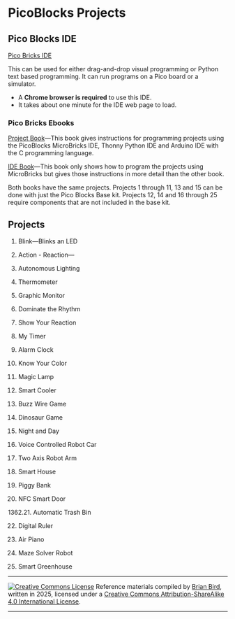 # PicoBlocks Projects



## Pico Blocks IDE
[Pico Bricks IDE](https://ide.picobricks.com/verticalblocks.html)

This can be used for either drag-and-drop visual programming or Python text based programming. It can run programs on a Pico board or a simulator.

- A **Chrome browser is required** to use this IDE.
- It takes about one minute for  the IDE web page to load.

### Pico Bricks Ebooks

[Project Book](../Books/project_book_v2_compressed.pdf)&mdash;This book gives instructions for programming projects using the PicoBlocks MicroBricks IDE, Thonny Python IDE and Arduino IDE with the C programming language.

[IDE Book](../Books/WEB-PicoBricks-IDE-ebook-v2_1_compressed.pdf)&mdash;This book only shows how to program the projects using MicroBricks but gives those instructions in more detail than the other book.

Both books have the same projects. Projects 1 through 11, 13 and 15 can be done with just the Pico Blocks Base kit. Projects 12, 14 and 16 through 25 require components that are not included in the base kit.

## Projects

1. Blink&mdash;Blinks an LED

2. Action - Reaction&mdash;

3. Autonomous Lighting 

4. Thermometer 

5. Graphic Monitor 

6. Dominate the Rhythm 

7. Show Your Reaction 

8. My Timer 

9. Alarm Clock 

10. Know Your Color 

11. Magic Lamp 

12. Smart Cooler 

13. Buzz Wire Game 

14. Dinosaur Game 

15. Night and Day 

16. Voice Controlled Robot Car 

17. Two Axis Robot Arm 

18. Smart House 

19. Piggy Bank 

20. NFC Smart Door 

1362.21. Automatic Trash Bin 

22. Digital Ruler 

23. Air Piano 

24. Maze Solver Robot 

25. Smart Greenhouse



------

[![Creative Commons License](https://i.creativecommons.org/l/by-sa/4.0/88x31.png)](http://creativecommons.org/licenses/by-sa/4.0/) Reference materials compiled by [Brian Bird](https://profbird.dev), written in <time>2025</time>, licensed under a [Creative Commons Attribution-ShareAlike 4.0 International License](http://creativecommons.org/licenses/by-sa/4.0/). 

------------



